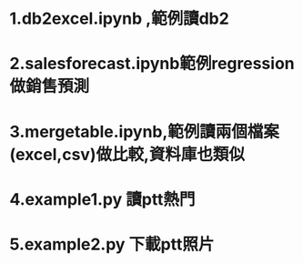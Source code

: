 ﻿# 1.db2excel.ipynb ,範例讀db2
# 2.salesforecast.ipynb範例regression 做銷售預測
# 3.mergetable.ipynb,範例讀兩個檔案(excel,csv)做比較,資料庫也類似
# 4.example1.py 讀ptt熱門
# 5.example2.py 下載ptt照片
